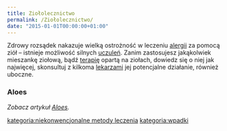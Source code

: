 ```yaml
---
title: Ziołolecznictwo
permalink: /Ziołolecznictwo/
date: "2015-01-01T00:00:00+01:00"
---
```


Zdrowy rozsądek nakazuje wielką ostrożność w leczeniu [alergii](/atopedia/alergia "wikilink") za pomocą ziół – istnieje możliwość silnych [uczuleń](/atopedia/Reakcja_alergiczna "wikilink"). Zanim zastosujesz jakąkolwiek mieszankę ziołową, bądź [terapię](/atopedia/terapia "wikilink") opartą na ziołach, dowiedz się o niej jak najwięcej, skonsultuj z kilkoma [lekarzami](/atopedia/lekarze "wikilink") jej potencjalne działanie, również uboczne.

### Aloes

*Zobacz artykuł [Aloes](/atopedia/Aloes "wikilink").*

[kategoria:niekonwencjonalne metody leczenia](/atopedia/kategoria:niekonwencjonalne_metody_leczenia "wikilink") [kategoria:wpadki](/atopedia/kategoria:wpadki "wikilink")